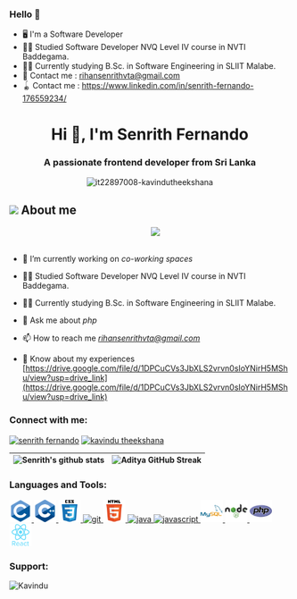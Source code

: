 ### Hello 👋

- 🖥 I'm a Software Developer
- 👨‍🎓 Studied Software Developer NVQ Level IV course in NVTI Baddegama.
- 👨‍🎓 Currently studying B.Sc. in Software Engineering in SLIIT Malabe.
- 📧 Contact me : rihansenrithvta@gmail.com
- 🪀 Contact me : https://www.linkedin.com/in/senrith-fernando-176559234/


<!--
**SenrithFernando/SenrithFernando** is a ✨ _special_ ✨ repository because its `README.md` (this file) appears on your GitHub profile.

Here are some ideas to get you started:

- 🔭 I’m currently working on ...
- 🌱 I’m currently learning ...
- 👯 I’m looking to collaborate on ...
- 🤔 I’m looking for help with ...
- 💬 Ask me about ...
- 📫 How to reach me: ...
- 😄 Pronouns: ...
- ⚡ Fun fact: ...
-->


<h1 align="center">Hi 👋, I'm Senrith Fernando</h1>
<h3 align="center">A passionate frontend developer from Sri Lanka</h3>

<p align="center"> <img src="https://komarev.com/ghpvc/?username=it22897008-kavindutheekshana&label=Profile%20views&color=0e75b6&style=flat" alt="it22897008-kavindutheekshana" /> </p>

<picture><img src = "https://github.com/7oSkaaa/7oSkaaa/blob/main/Images/about_me.gif?raw=true" width = 50px></picture> About me
---------------------

<picture> <img align="right" src="https://github.com/7oSkaaa/7oSkaaa/blob/main/Images/Right_Side.gif?raw=true" width = 250px></picture>

<br><br>

- 🔭 I’m currently working on *co-working spaces*

- 👨‍🎓 Studied Software Developer NVQ Level IV course in NVTI Baddegama.
  
- 👨‍🎓 Currently studying B.Sc. in Software Engineering in SLIIT Malabe.

- 💬 Ask me about *php*

- 📫 How to reach me *rihansenrithvta@gmail.com*

- 📄 Know about my experiences [https://drive.google.com/file/d/1DPCuCVs3JbXLS2vrvn0sIoYNirH5MShu/view?usp=drive_link](https://drive.google.com/file/d/1DPCuCVs3JbXLS2vrvn0sIoYNirH5MShu/view?usp=drive_link)


<h3 align="left">Connect with me:</h3>
<p align="left">
<a href="https://www.linkedin.com/in/senrith-fernando-176559234/" target="blank"><img align="center" src="https://raw.githubusercontent.com/rahuldkjain/github-profile-readme-generator/master/src/images/icons/Social/linked-in-alt.svg" alt="senrith fernando" height="30" width="40" /></a>
<a href="https://www.facebook.com/MR.SENRITH.FERNANDO" target="blank"><img align="center" src="https://raw.githubusercontent.com/rahuldkjain/github-profile-readme-generator/master/src/images/icons/Social/facebook.svg" alt="kavindu theekshana" height="30" width="40" /></a>
</p>

| ![Senrith's github stats](https://github-readme-stats.vercel.app/api?username=SenrithFernando&show_icons=true&theme=tokyonight) | ![Aditya GitHub Streak](https://github-readme-streak-stats.herokuapp.com/?user=Aditya664&theme=tokyonight) |
| --- | --- |

<h3 align="left">Languages and Tools:</h3>
<p align="left"> 
  <a href="https://www.cprogramming.com/" target="_blank" rel="noreferrer"> <img src="https://raw.githubusercontent.com/devicons/devicon/master/icons/c/c-original.svg" alt="c" width="40" height="40"/> </a> 
  <a href="https://www.w3schools.com/cpp/" target="_blank" rel="noreferrer"> <img src="https://raw.githubusercontent.com/devicons/devicon/master/icons/cplusplus/cplusplus-original.svg" alt="cplusplus" width="40" height="40"/> </a> 
  <a href="https://www.w3schools.com/css/" target="_blank" rel="noreferrer"> <img src="https://raw.githubusercontent.com/devicons/devicon/master/icons/css3/css3-original-wordmark.svg" alt="css3" width="40" height="40"/> </a> 
  <a href="https://git-scm.com/" target="_blank" rel="noreferrer"> <img src="https://www.vectorlogo.zone/logos/git-scm/git-scm-icon.svg" alt="git" width="40" height="40"/> </a> 
  <a href="https://www.w3.org/html/" target="_blank" rel="noreferrer"> <img src="https://raw.githubusercontent.com/devicons/devicon/master/icons/html5/html5-original-wordmark.svg" alt="html5" width="40" height="40"/> 
</a> <a href="https://www.java.com" target="_blank" rel="noreferrer"> <img src="https://github.com/Scar1109/skill-icons/blob/main/icons/Java-Light.svg" alt="java" width="40" height="40"/> </a> 
  <a href="https://developer.mozilla.org/en-US/docs/Web/JavaScript" target="_blank" rel="noreferrer"> <img src="https://github.com/Scar1109/skill-icons/blob/main/icons/JavaScript.svg" alt="javascript" width="50" height="40"/> </a> 
  <a href="https://www.mysql.com/" target="_blank" rel="noreferrer"> <img src="https://raw.githubusercontent.com/devicons/devicon/master/icons/mysql/mysql-original-wordmark.svg" alt="mysql" width="40" height="40"/> </a> 
  <a href="https://nodejs.org" target="_blank" rel="noreferrer"> <img src="https://raw.githubusercontent.com/devicons/devicon/master/icons/nodejs/nodejs-original-wordmark.svg" alt="nodejs" width="40" height="40"/> </a> 
  <a href="https://www.php.net" target="_blank" rel="noreferrer"> <img src="https://raw.githubusercontent.com/devicons/devicon/master/icons/php/php-original.svg" alt="php" width="40" height="40"/> </a> 
  <a href="https://reactjs.org/" target="_blank" rel="noreferrer"> <img src="https://raw.githubusercontent.com/devicons/devicon/master/icons/react/react-original-wordmark.svg" alt="react" width="40" height="40"/> </a> </p>

<h3 align="left">Support:</h3>
<p><a href="https://www.buymeacoffee.com/rihansenric"> <img align="left" src="https://cdn.buymeacoffee.com/buttons/v2/default-yellow.png" height="50" width="210" alt="Kavindu" /></a></p><br><br>
